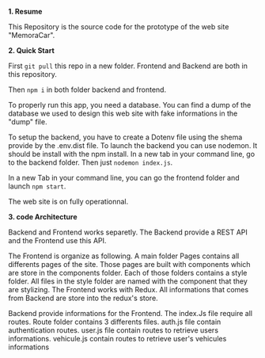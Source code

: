 **1. Resume**

This Repository is the source code for the prototype of the web site "MemoraCar".

**2. Quick Start**

First `git pull` this repo in a new folder. Frontend and Backend are both in this repository.

Then `npm i` in both folder backend and frontend.

To properly run this app, you need a database. You can find a dump of the database we used to design this web site 
with fake informations in the "dump" file.

To setup the backend, you have to create a Dotenv file using the shema provide by the .env.dist file.
To launch the backend you can use nodemon. It should be install with the npm install. In a new tab in your command line, 
go to the backend folder. Then just `nodemon index.js`.

In a new Tab in your command line, you can go the frontend folder and launch `npm start`.

The web site is on fully operationnal.

**3. code Architecture**

Backend and Frontend works separetly. The Backend provide a REST API and the Frontend use this API.

The Frontend is organize as following. A main folder Pages contains all differents pages of the site. Those pages are built
with components which are store in the components folder. Each of those folders contains a style folder. All files in the 
style folder are named with the component that they are stylizing.
The Frontend works with Redux. All informations that comes from Backend are store into the redux's store.

Backend provide informations for the Frontend. The index.Js file require all routes. Route folder contains 3 differents files.
auth.js file contain authentication routes. user.js file contain routes to retrieve users informations. vehicule.js contain 
routes to retrieve user's vehicules informations
